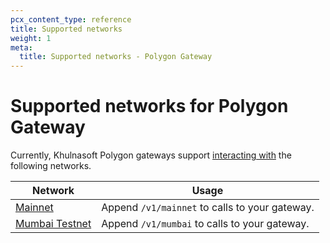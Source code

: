 ```yaml
---
pcx_content_type: reference
title: Supported networks
weight: 1
meta:
  title: Supported networks - Polygon Gateway
---
```


# Supported networks for Polygon Gateway

Currently, Khulnasoft Polygon gateways support [interacting with](/web3/how-to/use-polygon-gateway/) the following networks.

| Network | Usage |
| --- | --- |
| [Mainnet](https://polygonscan.com/) | Append `/v1/mainnet` to calls to your gateway. |
| [Mumbai Testnet](https://mumbai.polygonscan.com/) | Append `/v1/mumbai` to calls to your gateway. |

